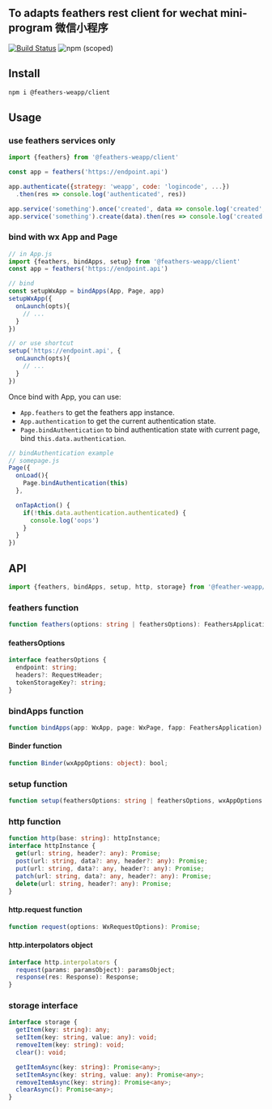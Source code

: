 ## To adapts feathers rest client for wechat mini-program 微信小程序

[![Build Status](https://travis-ci.org/xixilive/feathers-client-weapp.svg?branch=master)](https://travis-ci.org/xixilive/feathers-client-weapp)
![npm (scoped)](https://img.shields.io/npm/v/@feathers-weapp/client)

## Install

```sh
npm i @feathers-weapp/client
```

## Usage

### use feathers services only

```js
import {feathers} from '@feathers-weapp/client'

const app = feathers('https://endpoint.api')

app.authenticate({strategy: 'weapp', code: 'logincode', ...})
  .then(res => console.log('authenticated', res))

app.service('something').once('created', data => console.log('created', data))
app.service('something').create(data).then(res => console.log('created', res))
```

### bind with wx App and Page

```js
// in App.js
import {feathers, bindApps, setup} from '@feathers-weapp/client'
const app = feathers('https://endpoint.api')

// bind
const setupWxApp = bindApps(App, Page, app)
setupWxApp({
  onLaunch(opts){
    // ...
  }
})

// or use shortcut
setup('https://endpoint.api', {
  onLaunch(opts){
    // ...
  }
})
```

Once bind with App, you can use:

- `App.feathers` to get the feathers app instance.
- `App.authentication` to get the current authentication state.
- `Page.bindAuthentication` to bind authentication state with current page, bind `this.data.authentication`. 

```js
// bindAuthentication example
// somepage.js
Page({
  onLoad(){
    Page.bindAuthentication(this)
  },

  onTapAction() {
    if(!this.data.authentication.authenticated) {
      console.log('oops')
    }
  }
})
```

## API

```js
import {feathers, bindApps, setup, http, storage} from '@feather-weapp/client'
```

### feathers function

```ts
function feathers(options: string | feathersOptions): FeathersApplication;
```
#### feathersOptions

```ts
interface feathersOptions {
  endpoint: string;
  headers?: RequestHeader;
  tokenStorageKey?: string;
}
```

### bindApps function

```ts
function bindApps(app: WxApp, page: WxPage, fapp: FeathersApplication): Binder;
```

#### Binder function

```ts
function Binder(wxAppOptions: object): bool;
```

### setup function

```ts
function setup(feathersOptions: string | feathersOptions, wxAppOptions: object): bool;
```

### http function

```ts
function http(base: string): httpInstance;
interface httpInstance {
  get(url: string, header?: any): Promise;
  post(url: string, data?: any, header?: any): Promise;
  put(url: string, data?: any, header?: any): Promise;
  patch(url: string, data?: any, header?: any): Promise;
  delete(url: string, header?: any): Promise;
}
```

#### http.request function

```ts
function request(options: WxRequestOptions): Promise;
```

#### http.interpolators object

```ts
interface http.interpolators {
  request(params: paramsObject): paramsObject;
  response(res: Response): Response;
}
```

### storage interface

```ts
interface storage {
  getItem(key: string): any;
  setItem(key: string, value: any): void;
  removeItem(key: string): void;
  clear(): void;

  getItemAsync(key: string): Promise<any>;
  setItemAsync(key: string, value: any): Promise<any>;
  removeItemAsync(key: string): Promise<any>;
  clearAsync(): Promise<any>;
}
```